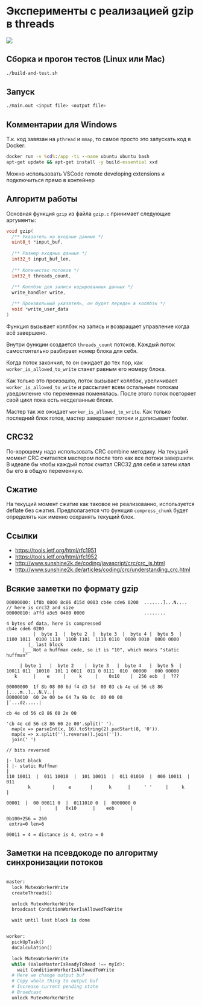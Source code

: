 # Эксперименты с реализацией gzip в threads

![](https://github.com/roginvs/c_threads/workflows/ci_test/badge.svg)

## Сборка и прогон тестов (Linux или Mac)

```sh
./build-and-test.sh
```

## Запуск

```sh
./main.out <input file> <output file>
```

## Комментарии для Windows

Т.к. код завязан на `pthread` и `mmap`, то самое просто это запускать код в Docker:

```cmd
docker run -v %cd%:/app -ti --name ubuntu ubuntu bash
apt-get update && apt-get install -y build-essential xxd
```

Можно использовать VSCode remote developing extensions и подключиться прямо в контейнер

## Алгоритм работы

Основная функция `gzip` из файла `gzip.c` принимает следующие аргументы:

```C
void gzip(
  /** Указатель на входные данные */
  uint8_t *input_buf,
  
  /** Размер входных данных */
  int32_t input_buf_len,
  
  /** Количество потоков */
  int32_t threads_count,
  
  /** Коллбэк для записи кодированных данных */
  write_handler write,

  /** Произвольный указатель, он будет передан в коллбэк */  
  void *write_user_data
)
```

Функция вызывает коллбэк на запись и возвращает управление когда всё завершено.

Внутри функции создается `threads_count` потоков. Каждый поток самостоятельно разбирает номер блока для себя.

Когда поток закончил, то он ожидает до тех пор, как `worker_is_allowed_to_write` станет равным его номеру блока.

Как только это произошло, поток вызывает коллбэк, увеличивает `worker_is_allowed_to_write` и рассылает всем остальным потокам уведомление что переменная поменялась. После этого поток повторяет свой цикл пока есть несделанные блоки.

Мастер так же ожидает `worker_is_allowed_to_write`. Как только последний блок готов, мастер завершает потоки и дописывает footer.

## CRC32

По-хорошему надо использовать CRC combine методику. На текущий момент CRC считается мастером после того как все потоки завершили. В идеале бы чтобы каждый поток считал CRC32 для себя и затем клал бы его в общую переменную.

## Сжатие

На текущий момент сжатие как таковое не реализованно, используется deflate без сжатия. Предполагается что функция `compress_chunk` будет определять как именно сохранять текущий блок.

## Ссылки

- https://tools.ietf.org/html/rfc1951
- https://tools.ietf.org/html/rfc1952
- http://www.sunshine2k.de/coding/javascript/crc/crc_js.html
- http://www.sunshine2k.de/articles/coding/crc/understanding_crc.html

## Всякие заметки по формату gzip

```raw
00000000: 1f8b 0800 8c86 d15d 0003 cb4e cde6 0200  .......]...N....
// here is crc32 and size
00000010: a7fd a3e5 0400 0000                      ........

4 bytes of data, here is compressed
cb4e cde6 0200
          |  byte 1  |  byte 2  |  byte 3  |  byte 4 |  byte 5  |
1100 1011  0100 1110  1100 1101  1110 0110  0000 0010  0000 0000
        |_ last block
      |__ Not a huffman code, so it is "10", which means "static huffman"

     | byte 1   |  byte 2    |  byte 3   |  byte 4   |  byte 5  |
10011 011  10010  101 1 0011  011 0 0111  010  00000   000 00000
   k      |    e     |     k     |    0x10    |  256 eob  |  ???

```

```raw
00000000  1f 8b 08 00 6d f4 d3 5d  00 03 cb 4e cd 56 c8 86  |....m..]...N.V..|
00000010  60 2e 00 be 64 7a 9b 0c  00 00 00                 |`...dz.....|

cb 4e cd 56 c8 86 60 2e 00

'cb 4e cd 56 c8 86 60 2e 00'.split(' ').
  map(x => parseInt(x, 16).toString(2).padStart(8, '0')).
  map(x => x.split('').reverse().join('')).
  join(' ')

// bits reversed

|- last block
| |- static Huffman
|
110 10011  |  011 10010  |  101 10011  |  011 01010  |  000 10011  |  011
        k        |     e       |      k      |     ' '     |     k       |

00001  |  00 00011 0  |  0111010 0  |  0000000 0
            |     |   0x10      |    eob      |

0b100+256 = 260
 extra=0 len=6

00011 = 4 = distance is 4, extra = 0
```

## Заметки на псевдокоде по алгоритму синхронизации потоков

```python

master:
  lock MutexWorkerWrite
  createThreads()

  unlock MutexWorkerWrite
  broadcast ConditionWorkerIsAllowedToWrite

  wait until last block is done


worker:
  pickUpTask()
  doCalculation()

  lock MutexWorkerWrite
  while (ValueMasterIsReadyToRead !== myId):
    wait ConditionWorkerIsAllowedToWrite
  # Here we change output buf
  # Copy whole thing to output buf
  # Increase current pending state
  # Broadcast
  unlock MutexWorkerWrite
```
